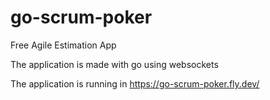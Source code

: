 # go-scrum-poker

Free Agile Estimation App

The application is made with go using websockets

The application is running in https://go-scrum-poker.fly.dev/
